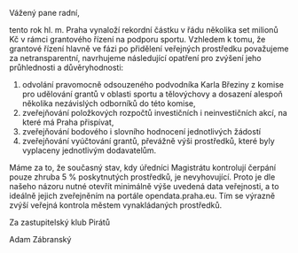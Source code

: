 Vážený pane radní,

tento rok hl. m. Praha vynaloží rekordní částku v řádu několika set milionů Kč v rámci grantového řízení na podporu sportu. Vzhledem k tomu, že grantové řízení hlavně ve fázi po přidělení veřejných prostředku považujeme za netransparentní, navrhujeme následující opatření pro zvýšení jeho průhlednosti a důvěryhodnosti:

1. odvolání pravomocně odsouzeného podvodníka Karla Březiny z komise pro udělování grantů v oblasti sportu a tělovýchovy a dosazení alespoň několika nezávislých odborníků do této komise,
2. zveřejňování položkových rozpočtů investičních i neinvestičních akcí, na které má Praha přispívat,
3. zveřejňování bodového i slovního hodnocení jednotlivých žádostí
4. zveřejňování vyúčtování grantů, převážně výši prostředků, které byly vyplaceny jednotlivým dodavatelům.

Máme za to, že současný stav, kdy úředníci Magistrátu kontrolují čerpání pouze zhruba 5 % poskytnutých prostředků, je nevyhovující. Proto je dle našeho názoru nutné otevřít minimálně výše uvedená data veřejnosti, a to ideálně jejich zveřejněním na portále opendata.praha.eu. Tím se výrazně zvýší veřejná kontrola městem vynakládaných prostředků.

Za zastupitelský klub Pirátů

Adam Zábranský
